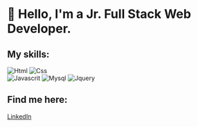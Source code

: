 # 👋 Hello, I'm a Jr. Full Stack Web Developer.

## My skills:

![Html](https://img.shields.io/badge/Html-ff0000?style=for-the-badge&logo=html&logoColor=white&labelColor=101010)
![Css](https://img.shields.io/badge/Css-0000cd?style=for-the-badge&logo=css&logoColor=white&labelColor=101010)</br>
![Javascrit](https://img.shields.io/badge/Javascript-fff700?style=for-the-badge&logo=javascript&logoColor=white&labelColor=101010)
![Mysql](https://img.shields.io/badge/Mysql-ffa500?style=for-the-badge&logo=mysql&logoColor=white&labelColor=101010)
![Jquery](https://img.shields.io/badge/Jquery-ffa500?style=for-the-badge&logo=jquery&logoColor=white&labelColor=101010)</br>

## Find me here:

[LinkedIn](https://www.linkedin.com/in/annalisa-de-santis-354a7b205)

